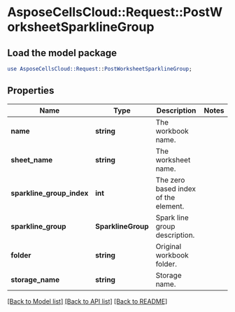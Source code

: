 # AsposeCellsCloud::Request::PostWorksheetSparklineGroup 

## Load the model package
```perl
use AsposeCellsCloud::Request::PostWorksheetSparklineGroup;
```

## Properties
Name | Type | Description | Notes
------------ | ------------- | ------------- | -------------
**name** | **string** | The workbook name. |
**sheet_name** | **string** | The worksheet name. |
**sparkline_group_index** | **int** | The zero based index of the element. |
**sparkline_group** | **SparklineGroup** | Spark line group description. |
**folder** | **string** | Original workbook folder. |
**storage_name** | **string** | Storage name. |  

[[Back to Model list]](../README.md#documentation-for-requests) [[Back to API list]](../README.md#documentation-for-api-endpoints) [[Back to README]](../README.md)

